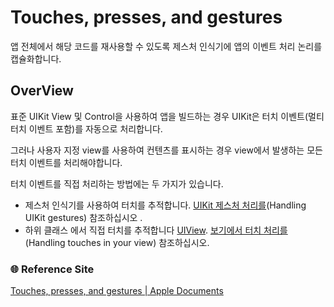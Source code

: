 # Touches, presses, and gestures

앱 전체에서 해당 코드를 재사용할 수 있도록 제스처 인식기에 앱의 이벤트 처리 논리를 캡슐화합니다.

## OverView

표준 UIKit View 및 Control을 사용하여 앱을 빌드하는 경우 UIKit은 터치 이벤트(멀티 터치 이벤트 포함)를 
자동으로 처리합니다.

그러나 사용자 지정 view를 사용하여 컨텐츠를 표시하는 경우 view에서 발생하는 모든 터치 이벤트를 처리해야합니다.

터치 이벤트를 직접 처리하는 방법에는 두 가지가 있습니다.

- 제스처 인식기를 사용하여 터치를 추적합니다. [UIKit 제스처 처리를](https://developer.apple.com/documentation/uikit/touches_presses_and_gestures/handling_uikit_gestures)(Handling UIKit gestures) 참조하십시오 .
- 하위 클래스 에서 직접 터치를 추적합니다 [UIView](https://developer.apple.com/documentation/uikit/uiview). [보기에서 터치 처리를](https://developer.apple.com/documentation/uikit/touches_presses_and_gestures/handling_touches_in_your_view)(Handling touches in your view) 참조하십시오.

### 🌐 Reference Site
[Touches, presses, and gestures | Apple Documents](https://developer.apple.com/documentation/uikit/touches_presses_and_gestures)